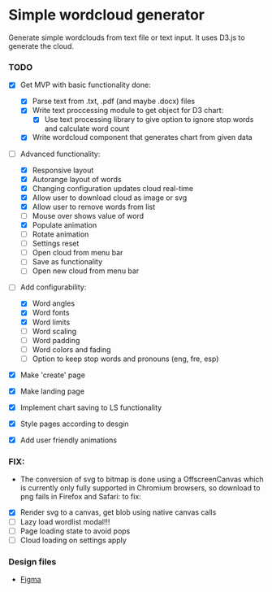 # Simple wordcloud generator

Generate simple wordclouds from text file or text input. It uses D3.js to generate the cloud.

### TODO

- [x] Get MVP with basic functionality done:

  - [x] Parse text from .txt, .pdf (and maybe .docx) files
  - [x] Write text proccessing module to get object for D3 chart:
    - [x] Use text processing library to give option to ignore stop words and calculate word count
  - [x] Write wordcloud component that generates chart from given data

- [ ] Advanced functionality:

  - [x] Responsive layout
  - [x] Autorange layout of words
  - [x] Changing configuration updates cloud real-time
  - [x] Allow user to download cloud as image or svg
  - [x] Allow user to remove words from list
  - [ ] Mouse over shows value of word
  - [x] Populate animation
  - [ ] Rotate animation
  - [ ] Settings reset
  - [ ] Open cloud from menu bar
  - [ ] Save as functionality
  - [ ] Open new cloud from menu bar

- [ ] Add configurability:

  - [x] Word angles
  - [x] Word fonts
  - [x] Word limits
  - [ ] Word scaling
  - [ ] Word padding
  - [ ] Word colors and fading
  - [ ] Option to keep stop words and pronouns (eng, fre, esp)

- [x] Make 'create' page
- [x] Make landing page
- [x] Implement chart saving to LS functionality
- [x] Style pages according to desgin
- [x] Add user friendly animations

### FIX:

- The conversion of svg to bitmap is done using a OffscreenCanvas which is currently only fully supported in Chromium browsers, so download to png fails in Firefox and Safari:
  to fix:

- [x] Render svg to a canvas, get blob using native canvas calls
- [ ] Lazy load wordlist modal!!!
- [ ] Page loading state to avoid pops
- [ ] Cloud loading on settings apply

### Design files

- [Figma](https://www.figma.com/file/t29YRFbKmMt8mZlbjgb9pI/simple-wordcloud?node-id=0%3A1)
